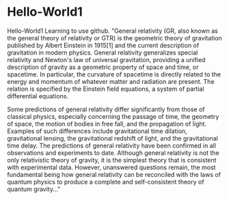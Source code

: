 # Hello-World1
Hello-World1
Learning to use github.
"General relativity (GR, also known as the general theory of relativity or GTR) is the geometric theory of gravitation published by Albert Einstein in 1915[1] and the current description of gravitation in modern physics. General relativity generalizes special relativity and Newton's law of universal gravitation, providing a unified description of gravity as a geometric property of space and time, or spacetime. In particular, the curvature of spacetime is directly related to the energy and momentum of whatever matter and radiation are present. The relation is specified by the Einstein field equations, a system of partial differential equations.

Some predictions of general relativity differ significantly from those of classical physics, especially concerning the passage of time, the geometry of space, the motion of bodies in free fall, and the propagation of light. Examples of such differences include gravitational time dilation, gravitational lensing, the gravitational redshift of light, and the gravitational time delay. The predictions of general relativity have been confirmed in all observations and experiments to date. Although general relativity is not the only relativistic theory of gravity, it is the simplest theory that is consistent with experimental data. However, unanswered questions remain, the most fundamental being how general relativity can be reconciled with the laws of quantum physics to produce a complete and self-consistent theory of quantum gravity..."
